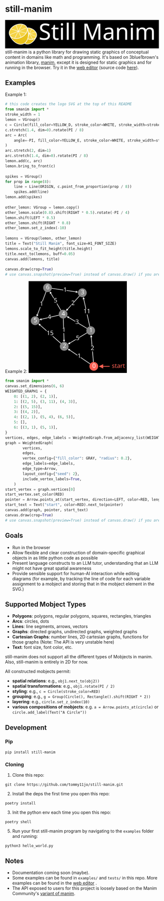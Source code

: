 # still-manim

![Still Manim Logo](./public/still-manim-logo.svg)
still-manim is a python library for drawing static graphics of conceptual content in domains like math and programming.
It's based on 3blue1brown's animation library, [manim](https://github.com/3b1b/manim), except it is designed for static graphics and for running in the browser.
Try it in the [web editor](idraw.chat) (source code [here](https://github.com/tommy11jo/still-manim-editor)).

## Examples

Example 1:

```python
# this code creates the logo SVG at the top of this README
from smanim import *
stroke_width = 1
lemon = VGroup()
c = Circle(fill_color=YELLOW_D, stroke_color=WHITE, stroke_width=stroke_width)
c.stretch(1.4, dim=0).rotate(PI / 8)
arc = Arc(
    angle=-PI, fill_color=YELLOW_E, stroke_color=WHITE, stroke_width=stroke_width
)
arc.stretch(2, dim=1)
arc.stretch(1.4, dim=0).rotate(PI / 8)
lemon.add(c, arc)
lemon.bring_to_front(c)

spikes = VGroup()
for prop in range(8):
    line = Line(ORIGIN, c.point_from_proportion(prop / 8))
    spikes.add(line)
lemon.add(spikes)

other_lemon: VGroup = lemon.copy()
other_lemon.scale(0.8).shift(RIGHT * 0.5).rotate(-PI / 4)
lemon.shift(LEFT * 0.5)
other_lemon.shift(RIGHT * 0.8)
other_lemon.set_z_index(-10)

lemons = VGroup(lemon, other_lemon)
title = Text("Still Manim", font_size=H1_FONT_SIZE)
lemons.scale_to_fit_height(title.height)
title.next_to(lemons, buff=0.05)
canvas.add(lemons, title)

canvas.draw(crop=True)
# use canvas.snapshot(preview=True) instead of canvas.draw() if you are running locally
```

Example 2:
<img src="./public/graph-demo.svg" alt="Graph Demo" height="300">

```python
from smanim import *
canvas.set_dimensions(6, 6)
WEIGHTED_GRAPH1 = {
    0: [(1, 2), (2, 1)],
    1: [(2, 5), (3, 11), (4, 3)],
    2: [(5, 15)],
    3: [(4, 2)],
    4: [(2, 1), (5, 4), (6, 5)],
    5: [],
    6: [(3, 1), (5, 1)],
}
vertices, edges, edge_labels = WeightedGraph.from_adjacency_list(WEIGHTED_GRAPH1)
graph = WeightedGraph(
        vertices,
        edges,
        vertex_config={"fill_color": GRAY, "radius": 0.2},
        edge_labels=edge_labels,
        edge_type=Arrow,
        layout_config={"seed": 2},
        include_vertex_labels=True,
    )
start_vertex = graph.vertices[0]
start_vertex.set_color(RED)
pointer = Arrow.points_at(start_vertex, direction=LEFT, color=RED, length=0.5)
start_text = Text("start", color=RED).next_to(pointer)
canvas.add(graph, pointer, start_text)
canvas.draw(crop=True)
# use canvas.snapshot(preview=True) instead of canvas.draw() if you are running locally
```

## Goals

- Run in the browser
- Allow flexible and clear construction of domain-specific graphical objects in as little python code as possible
- Present language constructs to an LLM tutor, understanding that an LLM might not have great spatial awareness
- Provide sensible support for human-AI interaction while editing diagrams (for example, by tracking the line of code for each variable assignment to a mobject and storing that in the mobject element in the SVG.)

## Supported Mobject Types

- **Polygons**: polygons, regular polygons, squares, rectangles, triangles
- **Arcs**: circles, dots
- **Lines**: line segments, arrows, vectors
- **Graphs**: directed graphs, undirected graphs, weighted graphs
- **Cartesian Graphs**: number lines, 2D cartesian graphs, functions for those graphs (Note: The API is very unstable here)
- **Text**: font size, font color, etc.

still-manim does not support all the different types of Mobjects in manim. Also, still-manim is entirely in 2D for now.

All constructed mobjects permit:

- **spatial relations**: e.g., `obj1.next_to(obj2))`
- **spatial transformations**: e.g., `obj1.rotate(PI / 2)`
- **styling**: e.g., `c = Circle(stroke_color=RED)`
- **grouping**: e.g., `g = Group(Circle(), Rectangle().shift(RIGHT * 2))`
- **layering**: e.g., `circle.set_z_index(10)`
- **various compositions of mobjects**: e.g. `a = Arrow.points_at(circle)` or `circle.add_label(Text("A Circle"))`

## Development

### Pip

```
pip install still-manim
```

### Cloning

1. Clone this repo:

```shell
git clone https://github.com/tommy11jo/still-manim.git
```

2. Install the deps the first time you open this repo:

```shell
poetry install
```

3. Init the python env each time you open this repo:

```shell
poetry shell
```

5. Run your first still-manim program by navigating to the `examples` folder and running:

```shell
python3 hello_world.py
```

## Notes

- Documentation coming soon (maybe).
- Some examples can be found in `examples/` and `tests/` in this repo. More examples can be found in the [web editor](idraw.chat) .
- The API exposed to users for this project is loosely based on the Manim Community's [variant of manim](https://github.com/ManimCommunity/manim/).
